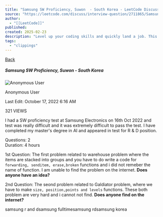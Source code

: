 ```yaml
---
title: "Samsung SW Proficiency, Suwon  - South Korea - LeetCode Discuss"
source: "https://leetcode.com/discuss/interview-question/2711865/Samsung-SW-Proficiency-Suwon-South-Korea"
author:
  - "[[LeetCode]]"
published:
created: 2025-02-23
description: "Level up your coding skills and quickly land a job. This is the best place to expand your knowledge and get prepared for your next interview."
tags:
  - "clippings"
---
```

[Back](https://leetcode.com/discuss/interview-question)

##### Samsung SW Proficiency, Suwon - South Korea

![Anonymous User](https://assets.leetcode.com/users/default_avatar.jpg)

Anonymous User

Last Edit: October 17, 2022 6:16 AM

321 VIEWS

I had a SW proficiency test at Samsung Electronics on 16th Oct 2022 and test was really difficult and it was extremely difficult to pass the test. I have completed my master's degree in AI and appeared in test for R & D position.

Questions: 2  
Duration: 4 hours

1st Question: The first problem related to warehouse problem where the items are stacked into groups and you have to do write a code for `forwarding, senditem, erase,broken` functions and i did not remeber the name of function. I am unable to find the problem on the internet. **Does anyone have an idea?**

2nd Question: The seond problem related to Galdiator problem, where we have to make `size, position,points and levels` functions. These both problem are very hard and i cannot not find. **Does anyone find on the internet?**

samsung r and dsamsung fulltimesamsung rdsamsung korea